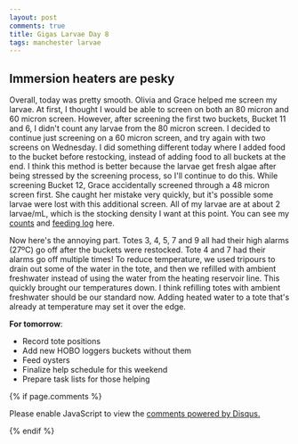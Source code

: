 ```yaml
---
layout: post
comments: true
title: Gigas Larvae Day 8
tags: manchester larvae
---
```


## Immersion heaters are pesky

Overall, today was pretty smooth. Olivia and Grace helped me screen my larvae. At first, I thought I would be able to screen on both an 80 micron and 60 micron screen. However, after screening the first two buckets, Bucket 11 and 6, I didn't count any larvae from the 80 micron screen. I decided to continue just screening on a 60 micron screen, and try again with two screens on Wednesday. I did something different today where I added food to the bucket before restocking, instead of adding food to all buckets at the end. I think this method is better because the larvae get fresh algae after being stressed by the screening process, so I'll continue to do this. While screening Bucket 12, Grace accidentally screened through a 48 micron screen first. She caught her mistake very quickly, but it's possible some larvae were lost with this additional screen. All of my larvae are at about 2 larvae/mL, which is the stocking density I want at this point. You can see my [counts](https://github.com/RobertsLab/project-oyster-oa/blob/master/data/Manchester/2017-07-30-Pacific-Oyster-Larvae/2017-08-02-Larvae-Counts.xlsx) and [feeding log](https://github.com/RobertsLab/project-oyster-oa/blob/master/data/Manchester/2017-07-30-Pacific-Oyster-Larvae/2017-07-30-Feeding.xlsx) here.

Now here's the annoying part. Totes 3, 4, 5, 7 and 9 all had their high alarms (27ºC) go off after the buckets were restocked. Tote 4 and 7 had their alarms go off multiple times! To reduce temperature, we used tripours to drain out some of the water in the tote, and then we refilled with ambient freshwater instead of using the water from the heating reservoir line. This quickly brought our temperatures down. I think refilling totes with ambient freshwater should be our standard now. Adding heated water to a tote that's already at temperature may set it over the edge.

**For tomorrow**:

- Record tote positions
- Add new HOBO loggers buckets without them
- Feed oysters
- Finalize help schedule for this weekend
- Prepare task lists for those helping

{% if page.comments %}

<div id="disqus_thread"></div>
<script>

/**
*  RECOMMENDED CONFIGURATION VARIABLES: EDIT AND UNCOMMENT THE SECTION BELOW TO INSERT DYNAMIC VALUES FROM YOUR PLATFORM OR CMS.
*  LEARN WHY DEFINING THESE VARIABLES IS IMPORTANT: https://disqus.com/admin/universalcode/#configuration-variables*/
/*
var disqus_config = function () {
this.page.url = PAGE_URL;  // Replace PAGE_URL with your page's canonical URL variable
this.page.identifier = PAGE_IDENTIFIER; // Replace PAGE_IDENTIFIER with your page's unique identifier variable
};
*/
(function() { // DON'T EDIT BELOW THIS LINE
var d = document, s = d.createElement('script');
s.src = 'https://the-responsible-grad-student.disqus.com/embed.js';
s.setAttribute('data-timestamp', +new Date());
(d.head || d.body).appendChild(s);
})();
</script>
<noscript>Please enable JavaScript to view the <a href="https://disqus.com/?ref_noscript">comments powered by Disqus.</a></noscript>

{% endif %}

<script id="dsq-count-scr" src="//the-responsible-grad-student.disqus.com/count.js" async></script>
